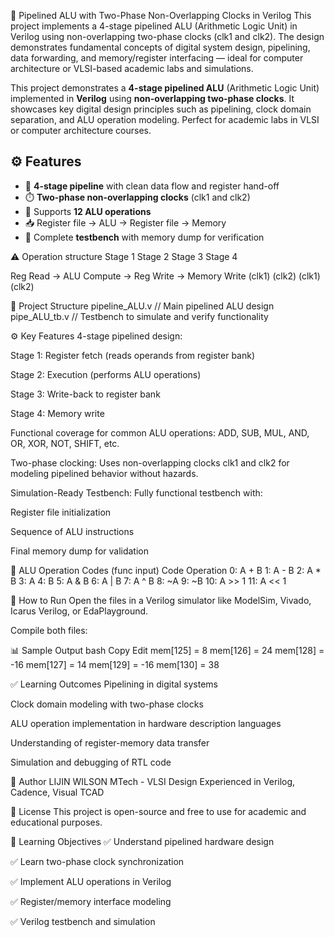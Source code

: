 🔄 Pipelined ALU with Two-Phase Non-Overlapping Clocks in Verilog
This project implements a 4-stage pipelined ALU (Arithmetic Logic Unit) in Verilog using non-overlapping two-phase clocks (clk1 and clk2). The design demonstrates fundamental concepts of digital system design, pipelining, data forwarding, and memory/register interfacing — ideal for computer architecture or VLSI-based academic labs and simulations.

This project demonstrates a **4-stage pipelined ALU** (Arithmetic Logic Unit) implemented in **Verilog** using **non-overlapping two-phase clocks**. It showcases key digital design principles such as pipelining, clock domain separation, and ALU operation modeling. Perfect for academic labs in VLSI or computer architecture courses.

## ⚙️ Features

- 🔀 **4-stage pipeline** with clean data flow and register hand-off  
- ⏱️ **Two-phase non-overlapping clocks** (clk1 and clk2)  
- 🧮 Supports **12 ALU operations**
- 📥 Register file → ALU → Register file → Memory
- 🧪 Complete **testbench** with memory dump for verification

⚠️ Operation structure
Stage 1 Stage 2 Stage 3 Stage 4

Reg Read → ALU Compute → Reg Write → Memory Write
(clk1) (clk2) (clk1) (clk2)

📁 Project Structure
pipeline_ALU.v     // Main pipelined ALU design
pipe_ALU_tb.v      // Testbench to simulate and verify functionality

⚙️ Key Features
4-stage pipelined design:

Stage 1: Register fetch (reads operands from register bank)

Stage 2: Execution (performs ALU operations)

Stage 3: Write-back to register bank

Stage 4: Memory write

Functional coverage for common ALU operations: ADD, SUB, MUL, AND, OR, XOR, NOT, SHIFT, etc.

Two-phase clocking: Uses non-overlapping clocks clk1 and clk2 for modeling pipelined behavior without hazards.

Simulation-Ready Testbench: Fully functional testbench with:

Register file initialization

Sequence of ALU instructions

Final memory dump for validation

🧠 ALU Operation Codes (func input)
Code	Operation
0:	A + B
1:	A - B
2:	A * B
3:	A
4:	B
5:	A & B
6:	A | B
7:	A ^ B
8:	~A
9:	~B
10:	A >> 1
11:	A << 1

🧪 How to Run
Open the files in a Verilog simulator like ModelSim, Vivado, Icarus Verilog, or EdaPlayground.

Compile both files:

📊 Sample Output
bash
Copy
Edit
mem[125] =  8
mem[126] = 24
mem[128] = -16
mem[127] = 14
mem[129] = -16
mem[130] = 38

✅ Learning Outcomes
Pipelining in digital systems

Clock domain modeling with two-phase clocks

ALU operation implementation in hardware description languages

Understanding of register-memory data transfer

Simulation and debugging of RTL code

🧠 Author
LIJIN WILSON
MTech - VLSI Design
Experienced in Verilog, Cadence, Visual TCAD

📌 License
This project is open-source and free to use for academic and educational purposes.

🎯 Learning Objectives
✅ Understand pipelined hardware design

✅ Learn two-phase clock synchronization

✅ Implement ALU operations in Verilog

✅ Register/memory interface modeling

✅ Verilog testbench and simulation



